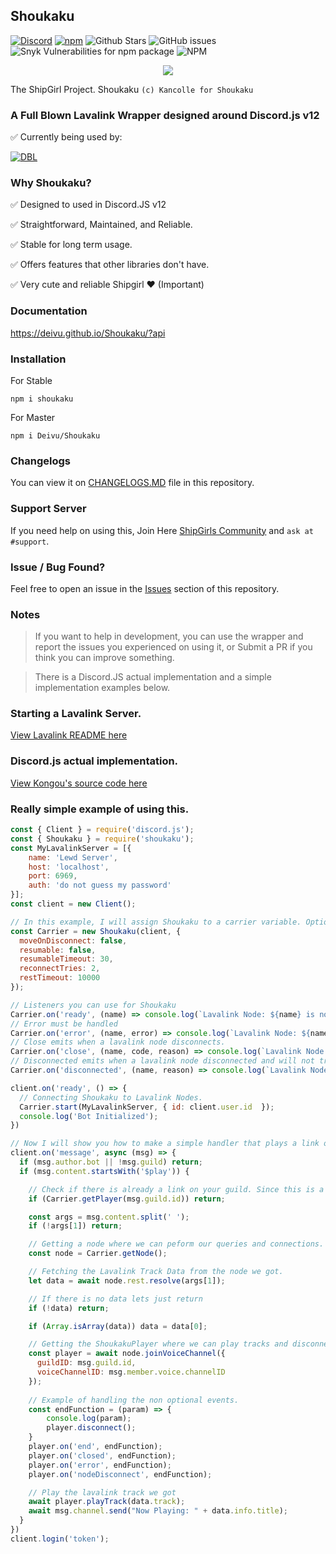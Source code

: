 ## Shoukaku
[![Discord](https://img.shields.io/discord/423116740810244097?style=flat-square)](https://discordapp.com/invite/FVqbtGu)
[![npm](https://img.shields.io/npm/v/shoukaku?style=flat-square)](https://www.npmjs.com/package/shoukaku)
![Github Stars](https://img.shields.io/github/stars/Deivu/Shoukaku?style=flat-square)
![GitHub issues](https://img.shields.io/github/issues-raw/Deivu/Shoukaku?style=flat-square)
![Snyk Vulnerabilities for npm package](https://img.shields.io/snyk/vulnerabilities/npm/shoukaku?style=flat-square) 
![NPM](https://img.shields.io/npm/l/shoukaku?style=flat-square)
<p align="center">
  <img src="https://vignette.wikia.nocookie.net/kancolle/images/c/c8/Shoukaku_Full.png/revision/latest">
</p>

The ShipGirl Project. Shoukaku `(c) Kancolle for Shoukaku`

### A Full Blown Lavalink Wrapper designed around Discord.js v12

✅ Currently being used by: 

[![DBL](https://discordbots.org/api/widget/424137718961012737.svg)](https://discordbots.org/bot/424137718961012737)

### Why Shoukaku?
✅ Designed to used in Discord.JS v12

✅ Straightforward, Maintained, and Reliable.

✅ Stable for long term usage.

✅ Offers features that other libraries don't have.

✅ Very cute and reliable Shipgirl ❤ (Important)

### Documentation
https://deivu.github.io/Shoukaku/?api

### Installation
For Stable
```
npm i shoukaku
```
For Master
```
npm i Deivu/Shoukaku
```

### Changelogs
You can view it on [CHANGELOGS.MD](https://github.com/Deivu/Shoukaku/blob/master/CHANGELOGS.MD) file in this repository.

### Support Server
If you need help on using this, Join Here [ShipGirls Community](https://discordapp.com/invite/FVqbtGu) and `ask at #support`. 

### Issue / Bug Found?
Feel free to open an issue in the [Issues](https://github.com/Deivu/Shoukaku/issues) section of this repository.

### Notes 
> If you want to help in development, you can use the wrapper and report the issues you experienced on using it, or Submit a PR if you think you can improve something.

> There is a Discord.JS actual implementation and a simple implementation examples below.

### Starting a Lavalink Server.
[View Lavalink README here](https://github.com/Frederikam/Lavalink/blob/master/README.md)

### Discord.js actual implementation.
[View Kongou's source code here](https://github.com/Deivu/Kongou)

### Really simple example of using this.
```js
const { Client } = require('discord.js');
const { Shoukaku } = require('shoukaku');
const MyLavalinkServer = [{
    name: 'Lewd Server',
    host: 'localhost',
    port: 6969,
    auth: 'do not guess my password'
}];
const client = new Client();

// In this example, I will assign Shoukaku to a carrier variable. Options are the default options if nothing is specified
const Carrier = new Shoukaku(client, {
  moveOnDisconnect: false,
  resumable: false,
  resumableTimeout: 30,
  reconnectTries: 2,
  restTimeout: 10000 
});

// Listeners you can use for Shoukaku
Carrier.on('ready', (name) => console.log(`Lavalink Node: ${name} is now connected`));
// Error must be handled
Carrier.on('error', (name, error) => console.log(`Lavalink Node: ${name} emitted an error.`, error));
// Close emits when a lavalink node disconnects.
Carrier.on('close', (name, code, reason) => console.log(`Lavalink Node: ${name} closed with code ${code}. Reason: ${reason || 'No reason'}`));
// Disconnected emits when a lavalink node disconnected and will not try to reconnect again.
Carrier.on('disconnected', (name, reason) => console.log(`Lavalink Node: ${name} disconnected. Reason: ${reason || 'No reason'}`));

client.on('ready', () => {
  // Connecting Shoukaku to Lavalink Nodes.
  Carrier.start(MyLavalinkServer, { id: client.user.id  });
  console.log('Bot Initialized');
})

// Now I will show you how to make a simple handler that plays a link on your chnanel. Async Await style
client.on('message', async (msg) => {
  if (msg.author.bot || !msg.guild) return;
  if (msg.content.startsWith('$play')) {

    // Check if there is already a link on your guild. Since this is a no queue implementation.
    if (Carrier.getPlayer(msg.guild.id)) return;

    const args = msg.content.split(' ');
    if (!args[1]) return;

    // Getting a node where we can peform our queries and connections.
    const node = Carrier.getNode();

    // Fetching the Lavalink Track Data from the node we got.
    let data = await node.rest.resolve(args[1]);

    // If there is no data lets just return
    if (!data) return;

    if (Array.isArray(data)) data = data[0];

    // Getting the ShoukakuPlayer where we can play tracks and disconnect once we dont need it anymore.
    const player = await node.joinVoiceChannel({
      guildID: msg.guild.id,
      voiceChannelID: msg.member.voice.channelID
    });
    
    // Example of handling the non optional events.
    const endFunction = (param) => {
        console.log(param);
        player.disconnect();
    }
    player.on('end', endFunction);
    player.on('closed', endFunction);
    player.on('error', endFunction);
    player.on('nodeDisconnect', endFunction);

    // Play the lavalink track we got
    await player.playTrack(data.track);
    await msg.channel.send("Now Playing: " + data.info.title);
  }
})
client.login('token');
```
